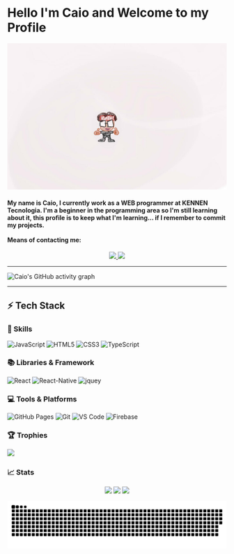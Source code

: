 # Hello I'm Caio and Welcome to my Profile

<img src="https://github.com/ExecutionCSR/ExecutionCSR/blob/main/src/Nova%20Tela.jpeg">

<h4>
My name is Caio, I currently work as a WEB programmer at KENNEN Tecnologia. I'm a beginner in the programming area so I'm still learning about it, this profile is to keep what I'm learning... if I remember to commit my projects.
<br>
<br>
Means of contacting me:
</h4>
<p align="center">
  <a href="https://wa.me/5511967967158">
		<img src="https://img.shields.io/badge/WhatsApp-25D366?style=for-the-badge&logo=whatsapp&logoColor=white" />
	</a>
  <a href="mailto:silvakaio611@gmail.com">
		<img src="https://img.shields.io/badge/Gmail-D14836?style=for-the-badge&logo=gmail&logoColor=white" />
	</a>
</p>

---

![Caio's GitHub activity graph](https://github-readme-activity-graph.cyclic.app/graph?username=ExecutionCSR&custom_title=Contribution%20Graph&hide_border=true&theme=react-dark)

---

## ⚡ Tech Stack

<h3 style='align-item:center;justify-content:center'> 🚀 Skills </h3>

![JavaScript](https://img.shields.io/badge/JavaScript-323330?style=for-the-badge&logo=javascript&logoColor=F7DF1E)
![HTML5](https://img.shields.io/badge/HTML5-E34F26?style=for-the-badge&logo=html5&logoColor=white)
![CSS3](https://img.shields.io/badge/CSS3-1572B6?style=for-the-badge&logo=css3&logoColor=white)
![TypeScript](https://img.shields.io/badge/TypeScript-007ACC?style=for-the-badge&logo=typescript&logoColor=blue&color=black)

<h3 style='align-item:center;justify-content:center'> 📚 Libraries & Framework </h3>

![React](https://img.shields.io/badge/React-20232A?style=for-the-badge&logo=react&logoColor=61DAFB)
![React-Native](https://img.shields.io/badge/React%20Native-20232A?style=for-the-badge&logo=react&logoColor=61DAF)
![jquey](https://img.shields.io/badge/jQuery-0769AD?style=for-the-badge&logo=jquery&logoColor=white)

<h3 style='align-item:center;justify-content:center'> 💻 Tools & Platforms </h3>

![GitHub Pages](https://img.shields.io/badge/GitHub_Pages-100000?style=for-the-badge&logo=github&logoColor=white)
![Git](https://img.shields.io/badge/Git-F05032?style=for-the-badge&logo=git&logoColor=white)
![VS Code](https://img.shields.io/badge/Visual_Studio_Code-0078D4?style=for-the-badge&logo=visual%20studio%20code&logoColor=white)
![Firebase](https://img.shields.io/badge/Firebase-F29D0C?style=for-the-badge&logo=firebase&logoColor=white)

<h3 style='align-item:center;justify-content:center'> 🏆 Trophies </h3>

<img src="https://github-profile-trophy.vercel.app/?username=ExecutionCSR&theme=onestar&column=7" >


<h3 style='align-item:center;justify-content:center'> 📈 Stats </h3>

<p align="center">
  <img width="48%" src="https://github-readme-stats.vercel.app/api?username=ExecutionCSR&custom_title=Github%20Stats&show_icons=true&hide_border=true&theme=react" />
  <img width="48%" src="https://streak-stats.demolab.com/?user=ExecutionCSR&hide_border=true&theme=react" />
  <img width="38%"  src="https://github-readme-stats.vercel.app/api/top-langs/?username=ExecutionCSR&theme=react&hide_border=true" />
</p>

![Snake animation](https://github.com/ExecutionCSR/ExecutionCSR/blob/output/github-contribution-grid-snake.svg)

